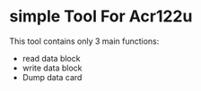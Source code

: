 # simple Tool For Acr122u
This tool contains only 3 main functions:
+ read data block
+ write data block
+ Dump data card
